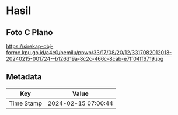 # Hasil

## Foto C Plano

https://sirekap-obj-formc.kpu.go.id/a4e0/pemilu/ppwp/33/17/08/20/12/3317082012013-20240215-001724--b126d19a-8c2c-466c-8cab-e7ff04ff6719.jpg


## Metadata

| Key        | Value               |
| ---------- | ------------------- |
| Time Stamp | 2024-02-15 07:00:44 |




